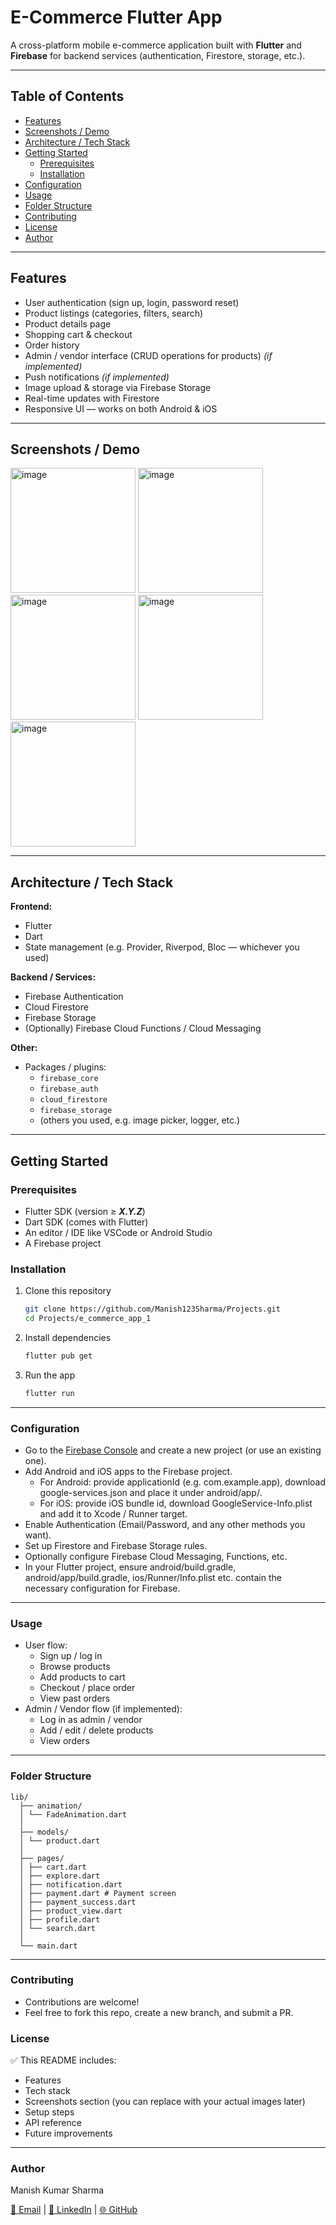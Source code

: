 # E-Commerce Flutter App

A cross-platform mobile e-commerce application built with **Flutter** and **Firebase** for backend services (authentication, Firestore, storage, etc.).

---

## Table of Contents

- [Features](#features)  
- [Screenshots / Demo](#screenshots--demo)  
- [Architecture / Tech Stack](#architecture--tech-stack)  
- [Getting Started](#getting-started)  
  - [Prerequisites](#prerequisites)  
  - [Installation](#installation)  
- [Configuration](#configuration)  
- [Usage](#usage)  
- [Folder Structure](#folder-structure)  
- [Contributing](#contributing)  
- [License](#license)  
- [Author](#author)  

---

## Features

- User authentication (sign up, login, password reset)  
- Product listings (categories, filters, search)  
- Product details page  
- Shopping cart & checkout  
- Order history  
- Admin / vendor interface (CRUD operations for products) *(if implemented)*  
- Push notifications *(if implemented)*  
- Image upload & storage via Firebase Storage  
- Real-time updates with Firestore  
- Responsive UI — works on both Android & iOS  

---

## Screenshots / Demo

<img width="200" height="200" alt="image" src="https://github.com/user-attachments/assets/ae944f1f-61af-439c-9014-de53d1277dce" />
<img width="200" height="200" alt="image" src="https://github.com/user-attachments/assets/0251c507-7ae7-4a40-8bf9-febaa8354f23" />
<img width="200" height="200" alt="image" src="https://github.com/user-attachments/assets/c728a942-c363-4ed8-b4a0-9a76d90aad88" />
<img width="200" height="200" alt="image" src="https://github.com/user-attachments/assets/76922b44-10b6-4323-8b9d-d6883d7e582f" />
<img width="200" height="200" alt="image" src="https://github.com/user-attachments/assets/620416cb-443d-458e-b08a-b5405a7685b2" />



---

## Architecture / Tech Stack

**Frontend:**  
- Flutter  
- Dart  
- State management (e.g. Provider, Riverpod, Bloc — whichever you used)  

**Backend / Services:**  
- Firebase Authentication  
- Cloud Firestore  
- Firebase Storage  
- (Optionally) Firebase Cloud Functions / Cloud Messaging  

**Other:**  
- Packages / plugins:  
  - `firebase_core`  
  - `firebase_auth`  
  - `cloud_firestore`  
  - `firebase_storage`  
  - (others you used, e.g. image picker, logger, etc.)  

---

## Getting Started

### Prerequisites

- Flutter SDK (version ≥ **_X.Y.Z_**)  
- Dart SDK (comes with Flutter)  
- An editor / IDE like VSCode or Android Studio  
- A Firebase project  

### Installation

1. Clone this repository  
   ```bash
   git clone https://github.com/Manish123Sharma/Projects.git
   cd Projects/e_commerce_app_1
2. Install dependencies
   ```bash
   flutter pub get
3. Run the app
   ```bash
   flutter run

---
### Configuration
   - Go to the [ Firebase Console](https://console.firebase.google.com/) and create a new project (or use an existing one).
   - Add Android and iOS apps to the Firebase project.
     - For Android: provide applicationId (e.g. com.example.app), download google-services.json and place it under android/app/.
     - For iOS: provide iOS bundle id, download GoogleService-Info.plist and add it to Xcode / Runner target.
   - Enable Authentication (Email/Password, and any other methods you want).
   - Set up Firestore and Firebase Storage rules.
   - Optionally configure Firebase Cloud Messaging, Functions, etc.
   - In your Flutter project, ensure android/build.gradle, android/app/build.gradle, ios/Runner/Info.plist etc. contain the necessary configuration for Firebase.

---

### Usage
  - User flow:
    - Sign up / log in
    - Browse products
    - Add products to cart
    - Checkout / place order
    - View past orders
  - Admin / Vendor flow (if implemented):
    - Log in as admin / vendor
    - Add / edit / delete products
    - View orders

---

### Folder Structure

    lib/
      ├── animation/
      │ └── FadeAnimation.dart
      │
      ├── models/
      │ └── product.dart
      │
      ├── pages/
      │ ├── cart.dart
      │ ├── explore.dart
      │ ├── notification.dart
      │ ├── payment.dart # Payment screen
      │ ├── payment_success.dart
      │ ├── product_view.dart
      │ ├── profile.dart
      │ └── search.dart
      │
      └── main.dart

---

### Contributing

  - Contributions are welcome!
  - Feel free to fork this repo, create a new branch, and submit a PR.

### License

  ✅ This README includes:
  - Features  
  - Tech stack  
  - Screenshots section (you can replace with your actual images later)  
  - Setup steps  
  - API reference  
  - Future improvements  

---

### Author

Manish Kumar Sharma

[📧 Email](mailto:your-mksharma256001@gmail.com) | [💼 LinkedIn](https://www.linkedin.com/in/mks001/) | [🌐 GitHub](https://github.com/Manish123Sharma)
